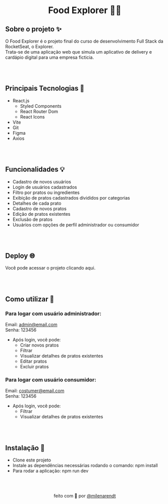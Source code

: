 # <p align="center"> Food Explorer 🚀💥 </p>

## Sobre o projeto ✨
O Food Explorer é o projeto final do curso de desenvolvimento Full Stack da RocketSeat, o Explorer. <br />
Trata-se de uma aplicação web que simula um aplicativo de delivery e cardápio digital para uma empresa ficticia. 

 <br />
 <br />
  
## Principais Tecnologias 🔧
- React.js
  - Styled Components
  - React Router Dom
  - React Icons
- Vite
- Git
- Figma
- Axios

<br />
<br />

## Funcionalidades 💡

- Cadastro de novos usuários
- Login de usuários cadastrados
- Filtro por pratos ou ingredientes
- Exibição de pratos cadastrados divididos por categorias
- Detalhes de cada prato
- Cadastro de novos pratos
- Edição de pratos existentes
- Exclusão de pratos
- Usuários com opções de perfil administrador ou consumidor

<br />
<br />

## Deploy 🌐
Você pode acessar o projeto clicando aqui.

<br />
<br />

## Como utilizar 🚩
### Para logar com usuário administrador:
Email: admin@email.com <br />
Senha: 123456

- Após login, você pode:
  - Criar novos pratos
  - Filtrar
  - Visualizar detalhes de pratos existentes
  - Editar pratos
  - Excluir pratos

### Para logar com usuário consumidor:
Email: costumer@email.com <br />
Senha: 123456

- Após login, você pode:
  - Filtrar
  - Visualizar detalhes de pratos existentes
 
<br />
<br />

## Instalação 🔨
- Clone este projeto
- Instale as dependências necessárias rodando o comando: npm install
- Para rodar a aplicação: npm run dev

<br />
<br />

<p align="center"> feito com 💜 por <a href="https://github.com/milenarendt" target="_blank">@milenarendt</a></p>




